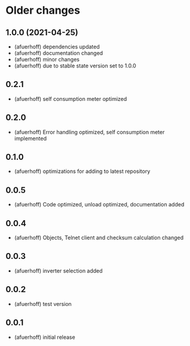 # Older changes
## 1.0.0 (2021-04-25)
* (afuerhoff) dependencies updated
* (afuerhoff) documentation changed
* (afuerhoff) minor changes
* (afuerhoff) due to stable state version set to 1.0.0

## 0.2.1
* (afuerhoff) self consumption meter optimized

## 0.2.0
* (afuerhoff) Error handling optimized, self consumption meter implemented

## 0.1.0
* (afuerhoff) optimizations for adding to latest repository

## 0.0.5
* (afuerhoff) Code optimized, unload optimized, documentation added

## 0.0.4
* (afuerhoff) Objects, Telnet client and checksum calculation changed

## 0.0.3
* (afuerhoff) inverter selection added

## 0.0.2
* (afuerhoff) test version

## 0.0.1
* (afuerhoff) initial release

